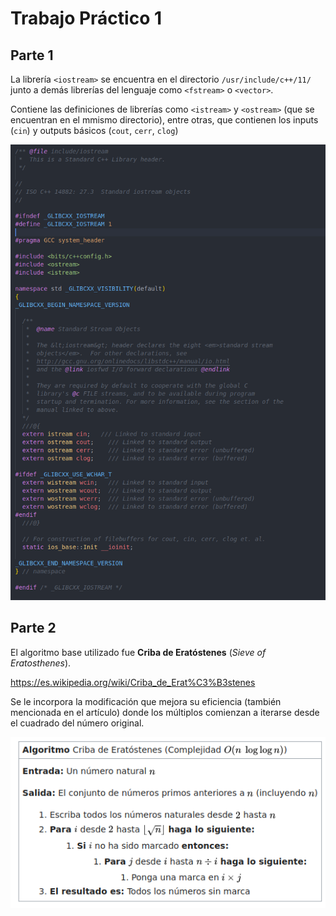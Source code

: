 # Trabajo Práctico 1

## Parte 1

La librería `<iostream>` se encuentra en el directorio `/usr/include/c++/11/` junto a demás librerías del lenguaje como `<fstream>` o `<vector>`.

Contiene las definiciones de librerías como `<istream>` y `<ostream>` (que se encuentran en el mmismo directorio), entre otras, que contienen los inputs (`cin`) y outputs básicos (`cout`, `cerr`, `clog`)

![Alt text](assets/iostream.png)

## Parte 2

El algoritmo base utilizado fue **Criba de Eratóstenes** (*Sieve of Eratosthenes*).

https://es.wikipedia.org/wiki/Criba_de_Erat%C3%B3stenes

Se le incorpora la modificación que mejora su eficiencia (también mencionada en el artículo) donde los múltiplos comienzan a iterarse desde el cuadrado del número original.


![Alt text](assets/sieve.png)